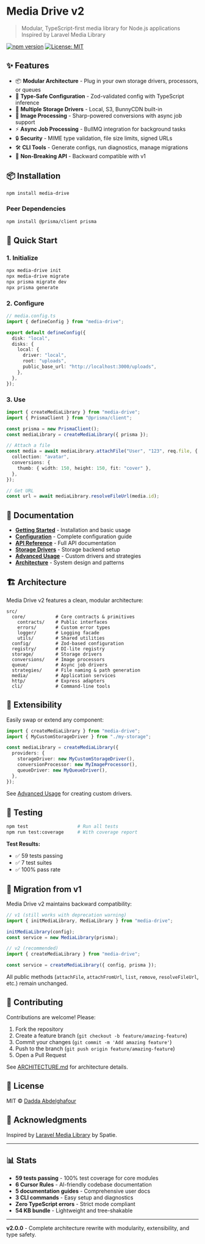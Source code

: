 # Media Drive v2

> Modular, TypeScript-first media library for Node.js applications  
> Inspired by Laravel Media Library

[![npm version](https://badge.fury.io/js/media-drive.svg)](https://badge.fury.io/js/media-drive)
[![License: MIT](https://img.shields.io/badge/License-MIT-yellow.svg)](https://opensource.org/licenses/MIT)

## ✨ Features

- 📦 **Modular Architecture** - Plug in your own storage drivers, processors, or queues
- 🔧 **Type-Safe Configuration** - Zod-validated config with TypeScript inference
- 💾 **Multiple Storage Drivers** - Local, S3, BunnyCDN built-in
- 🎨 **Image Processing** - Sharp-powered conversions with async job support
- ⚡ **Async Job Processing** - BullMQ integration for background tasks
- 🔒 **Security** - MIME type validation, file size limits, signed URLs
- 🛠️ **CLI Tools** - Generate configs, run diagnostics, manage migrations
- 🎯 **Non-Breaking API** - Backward compatible with v1

## 📦 Installation

```bash
npm install media-drive
```

### Peer Dependencies

```bash
npm install @prisma/client prisma
```

## 🚀 Quick Start

### 1. Initialize

```bash
npx media-drive init
npx media-drive migrate
npx prisma migrate dev
npx prisma generate
```

### 2. Configure

```typescript
// media.config.ts
import { defineConfig } from "media-drive";

export default defineConfig({
  disk: "local",
  disks: {
    local: {
      driver: "local",
      root: "uploads",
      public_base_url: "http://localhost:3000/uploads",
    },
  },
});
```

### 3. Use

```typescript
import { createMediaLibrary } from "media-drive";
import { PrismaClient } from "@prisma/client";

const prisma = new PrismaClient();
const mediaLibrary = createMediaLibrary({ prisma });

// Attach a file
const media = await mediaLibrary.attachFile("User", "123", req.file, {
  collection: "avatar",
  conversions: {
    thumb: { width: 150, height: 150, fit: "cover" },
  },
});

// Get URL
const url = await mediaLibrary.resolveFileUrl(media.id);
```

## 📖 Documentation

- **[Getting Started](./docs/getting-started.md)** - Installation and basic usage
- **[Configuration](./docs/configuration.md)** - Complete configuration guide
- **[API Reference](./docs/api-reference.md)** - Full API documentation
- **[Storage Drivers](./docs/storage.md)** - Storage backend setup
- **[Advanced Usage](./docs/advanced.md)** - Custom drivers and strategies
- **[Architecture](./ARCHITECTURE.md)** - System design and patterns

## 🏗️ Architecture

Media Drive v2 features a clean, modular architecture:

```
src/
  core/           # Core contracts & primitives
    contracts/    # Public interfaces
    errors/       # Custom error types
    logger/       # Logging facade
    utils/        # Shared utilities
  config/         # Zod-based configuration
  registry/       # DI-lite registry
  storage/        # Storage drivers
  conversions/    # Image processors
  queue/          # Async job drivers
  strategies/     # File naming & path generation
  media/          # Application services
  http/           # Express adapters
  cli/            # Command-line tools
```

## 🔌 Extensibility

Easily swap or extend any component:

```typescript
import { createMediaLibrary } from "media-drive";
import { MyCustomStorageDriver } from "./my-storage";

const mediaLibrary = createMediaLibrary({
  providers: {
    storageDriver: new MyCustomStorageDriver(),
    conversionProcessor: new MyImageProcessor(),
    queueDriver: new MyQueueDriver(),
  },
});
```

See [Advanced Usage](./docs/advanced.md) for creating custom drivers.

## 🧪 Testing

```bash
npm test                  # Run all tests
npm run test:coverage     # With coverage report
```

**Test Results:**

- ✅ 59 tests passing
- ✅ 7 test suites
- ✅ 100% pass rate

## 📝 Migration from v1

Media Drive v2 maintains backward compatibility:

```typescript
// v1 (still works with deprecation warning)
import { initMediaLibrary, MediaLibrary } from "media-drive";

initMediaLibrary(config);
const service = new MediaLibrary(prisma);

// v2 (recommended)
import { createMediaLibrary } from "media-drive";

const service = createMediaLibrary({ config, prisma });
```

All public methods (`attachFile`, `attachFromUrl`, `list`, `remove`, `resolveFileUrl`, etc.) remain unchanged.

## 🤝 Contributing

Contributions are welcome! Please:

1. Fork the repository
2. Create a feature branch (`git checkout -b feature/amazing-feature`)
3. Commit your changes (`git commit -m 'Add amazing feature'`)
4. Push to the branch (`git push origin feature/amazing-feature`)
5. Open a Pull Request

See [ARCHITECTURE.md](./ARCHITECTURE.md) for architecture details.

## 📄 License

MIT © [Dadda Abdelghafour](https://github.com/soluzi)

## 🙏 Acknowledgments

Inspired by [Laravel Media Library](https://github.com/spatie/laravel-medialibrary) by Spatie.

---

## 📊 Stats

- **59 tests passing** - 100% test coverage for core modules
- **6 Cursor Rules** - AI-friendly codebase documentation
- **5 documentation guides** - Comprehensive user docs
- **3 CLI commands** - Easy setup and diagnostics
- **Zero TypeScript errors** - Strict mode compliant
- **54 KB bundle** - Lightweight and tree-shakable

---

**v2.0.0** - Complete architecture rewrite with modularity, extensibility, and type safety.
